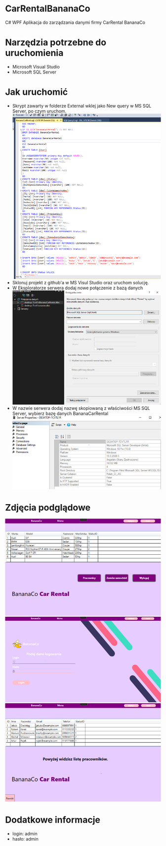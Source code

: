 # CarRentalBananaCo
C# WPF Aplikacja do zarządzania danymi firmy CarRental BananaCo
# Narzędzia potrzebne do uruchomienia
- Microsoft Visual Studio 
- Microsoft SQL Server
# Jak uruchomić
- Skrypt zawarty w folderze External wklej jako New query w MS SQL Server, po czym uruchom.
![image](https://github.com/kawaii-kubus/CarRentalBananaCo/blob/afef831840261781efd059043fe1a09201b95bac/Query.PNG)
- Sklonuj projekt z github'a w MS Visul Studio oraz uruchom solucję.
- W Eksploratorze serwera dodaj nowe połączenie z bazą danych
![image](https://github.com/kawaii-kubus/CarRentalBananaCo/blob/705290b4c57fc96278c4295d1abdbeedb81fb58c/Serwer.PNG)
- W nazwie serwera dodaj nazwę skopiowaną z właściwości MS SQL Server, wybierz bazę danych BananaCarRental
![image](https://github.com/kawaii-kubus/CarRentalBananaCo/blob/2e6b57d1893b3d4773c3cc2af5b1969b3e733784/sql.PNG)
# Zdjęcia podglądowe
![image](https://github.com/kawaii-kubus/CarRentalBananaCo/blob/12651427ddeb31f3bb8a8cda93ebea3cafbde329/Menu.PNG)
![image](https://github.com/kawaii-kubus/CarRentalBananaCo/blob/12651427ddeb31f3bb8a8cda93ebea3cafbde329/Login.PNG)
![image](https://github.com/kawaii-kubus/CarRentalBananaCo/blob/12651427ddeb31f3bb8a8cda93ebea3cafbde329/Pracownicy.PNG)

# Dodatkowe informacje
- login: admin
- hasło: admin


